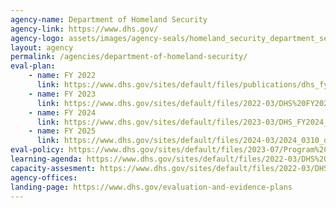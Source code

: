 ```yaml
---
agency-name: Department of Homeland Security
agency-link: https://www.dhs.gov/
agency-logo: assets/images/agency-seals/homeland_security_department_seal.png
layout: agency
permalink: /agencies/department-of-homeland-security/
eval-plan: 
    - name: FY 2022
      link: https://www.dhs.gov/sites/default/files/publications/dhs_fy_2020-fy_2022_apr_-_appendix_c.pdf
    - name: FY 2023
      link: https://www.dhs.gov/sites/default/files/2022-03/DHS%20FY2023%20Annual%20Evaluation%20Plan_508c%20%28003%29.pdf
    - name: FY 2024
      link: https://www.dhs.gov/sites/default/files/2023-03/DHS_FY2024_Annual_Evaluation_Plan_508c.pdf
    - name: FY 2025
      link: https://www.dhs.gov/sites/default/files/2024-03/2024_0310_dhs_fy2025_annual_evaluation_plan_0.pdf
eval-policy: https://www.dhs.gov/sites/default/files/2023-07/Program%2C%20Policy%2C%20and%20Organizational%20Evaluations%20DHS%20Directives.pdf
learning-agenda: https://www.dhs.gov/sites/default/files/2022-03/DHS%20FY2022-26%20Learning%20Agenda_508c.pdf
capacity-assesment: https://www.dhs.gov/sites/default/files/2022-03/DHS%20FY2021%20Capacity%20Assessment_508c_0.pdf
agency-offices:
landing-page: https://www.dhs.gov/evaluation-and-evidence-plans
---
```


